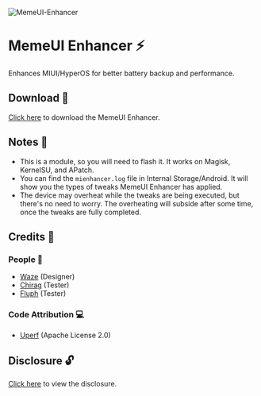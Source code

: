 ![MemeUI-Enhancer](https://github.com/iamlooper/MemeUI-Enhancer/raw/main/memeui_enhancer.png)

# MemeUI Enhancer ⚡

Enhances MIUI/HyperOS for better battery backup and performance.

## Download 📲

[Click here](https://www.pling.com/p/1723021/) to download the MemeUI Enhancer.

## Notes 📝

- This is a module, so you will need to flash it. It works on Magisk, KernelSU, and APatch.
- You can find the `mienhancer.log` file in Internal Storage/Android. It will show you the types of tweaks MemeUI Enhancer has applied.
- The device may overheat while the tweaks are being executed, but there's no need to worry. The overheating will subside after some time, once the tweaks are fully completed.

## Credits 📜

### People 👥

- [Waze](https://t.me/XelXen) (Designer)
- [Chirag](https://t.me/selfmuser) (Tester)
- [Fluph](https://t.me/fluphish) (Tester)

### Code Attribution 💻

- [Uperf](https://github.com/yc9559/uperf) (Apache License 2.0)

## Disclosure 🔓

[Click here](https://telegra.ph/Disclosure-09-16) to view the disclosure.